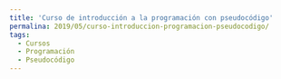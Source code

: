 ```yaml
---
title: 'Curso de introducción a la programación con pseudocódigo'
permalina: 2019/05/curso-introduccion-programacion-pseudocodigo/
tags:
  - Cursos
  - Programación
  - Pseudocódigo
---
```

